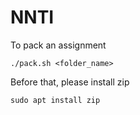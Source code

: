 # NNTI

To pack an assignment
```
./pack.sh <folder_name>
```

Before that, please install zip
```
sudo apt install zip
```

